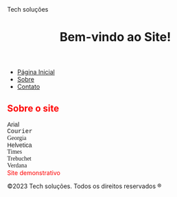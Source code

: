 <head>Tech soluções<head>
    
</head> <body>
    <header>
        <h1>Bem-vindo ao Site!</h1>
    </header> <nav>
        <ul> 
            
<li><a href="#">Página
            Inicial</a></li> <li><a
            href="#">Sobre</a></li> <li><a
            href="#">Contato</a></li>
        </ul> </nav> <main>
        <section> <h2> <font color="#FF0000">Sobre o site </font> <br /> </h2> 
       <font face="Arial"> Arial </font> <br />
  <font face="Courier"> Courier </font> <br />
  <font face="Georgia"> Georgia </font> <br />
  <font face="Helvetica"> Helvetica </font> <br />
  <font face="Times new roman"> Times </font> <br />
  <font face="Tribuchet"> Trebuchet </font> <br />
  <font face="Verdana"> Verdana </font> <br />
            <font color="#FF0000">Site demonstrativo</font> </section>
   </main> <footer>
       


<p>&copy;2023 Tech soluções. Todos
    os direitos reservados ® </p> </footer>
</body>
